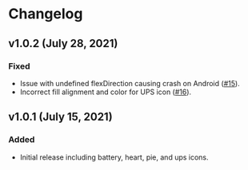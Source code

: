 # Changelog

## v1.0.2 (July 28, 2021)

### Fixed

-   Issue with undefined flexDirection causing crash on Android ([#15](https://github.com/pxblue/progress-icons/issues/15)).
-   Incorrect fill alignment and color for UPS icon ([#16](https://github.com/pxblue/progress-icons/issues/16)).

## v1.0.1 (July 15, 2021)

### Added

-   Initial release including battery, heart, pie, and ups icons.
